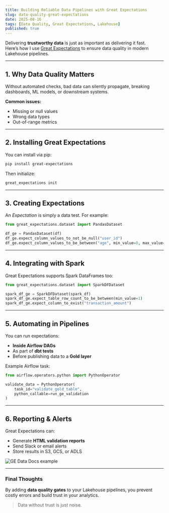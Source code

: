 ```yaml
---
title: Building Reliable Data Pipelines with Great Expectations
slug: data-quality-great-expectations
date: 2025-08-16
tags: [Data Quality, Great Expectations, Lakehouse]
published: true
---
```


Delivering **trustworthy data** is just as important as delivering it fast.  
Here’s how I use [Great Expectations](https://greatexpectations.io/) to ensure data quality in modern Lakehouse pipelines.

---

## 1. Why Data Quality Matters

Without automated checks, bad data can silently propagate, breaking dashboards, ML models, or downstream systems.

**Common issues:**
- Missing or null values
- Wrong data types
- Out-of-range metrics

---

## 2. Installing Great Expectations

You can install via pip:

```bash
pip install great-expectations
````

Then initialize:

```bash
great_expectations init
```

---

## 3. Creating Expectations

An *Expectation* is simply a data test. For example:

```python
from great_expectations.dataset import PandasDataset

df_ge = PandasDataset(df)
df_ge.expect_column_values_to_not_be_null("user_id")
df_ge.expect_column_values_to_be_between("age", min_value=0, max_value=120)
```

---

## 4. Integrating with Spark

Great Expectations supports Spark DataFrames too:

```python
from great_expectations.dataset import SparkDFDataset

spark_df_ge = SparkDFDataset(spark_df)
spark_df_ge.expect_table_row_count_to_be_between(min_value=1)
spark_df_ge.expect_column_to_exist("transaction_amount")
```

---

## 5. Automating in Pipelines

You can run expectations:

* **Inside Airflow DAGs**
* As part of **dbt tests**
* Before publishing data to a **Gold layer**

Example Airflow task:

```python
from airflow.operators.python import PythonOperator

validate_data = PythonOperator(
    task_id="validate_gold_table",
    python_callable=run_ge_validation
)
```

---

## 6. Reporting & Alerts

Great Expectations can:

* Generate **HTML validation reports**
* Send Slack or email alerts
* Store results in S3, GCS, or ADLS

![GE Data Docs example](/images/posts/data-quality-great-expectations/ge-data-docs.png)

---

### Final Thoughts

By adding **data quality gates** to your Lakehouse pipelines, you prevent costly errors and build trust in your analytics.

> Data without trust is just noise.

```
